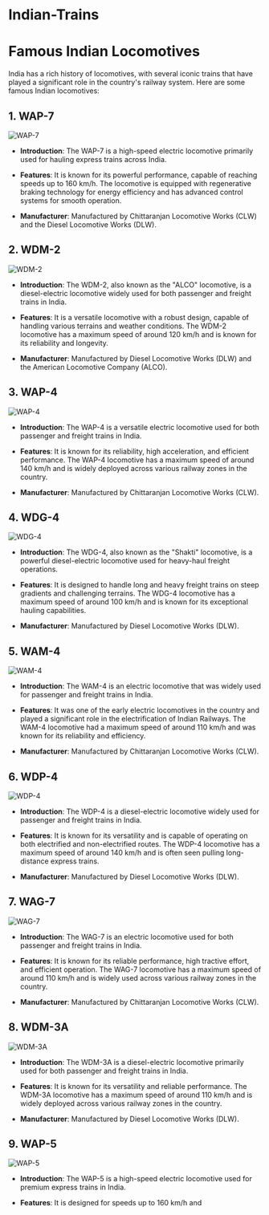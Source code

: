 
# Indian-Trains
# Famous Indian Locomotives

India has a rich history of locomotives, with several iconic trains that have played a significant role in the country's railway system. Here are some famous Indian locomotives:

## 1. WAP-7

![WAP-7](https://upload.wikimedia.org/wikipedia/commons/4/41/WAP-7-LOCO.jpg)

- **Introduction**: The WAP-7 is a high-speed electric locomotive primarily used for hauling express trains across India.

- **Features**: It is known for its powerful performance, capable of reaching speeds up to 160 km/h. The locomotive is equipped with regenerative braking technology for energy efficiency and has advanced control systems for smooth operation.

- **Manufacturer**: Manufactured by Chittaranjan Locomotive Works (CLW) and the Diesel Locomotive Works (DLW).

## 2. WDM-2

![WDM-2](https://upload.wikimedia.org/wikipedia/commons/thumb/4/4d/Changing_tracks_..._That%27s_our_life_-_Flickr_-_Dr._Santulan_Mahanta.jpg/1280px-Changing_tracks_..._That%27s_our_life_-_Flickr_-_Dr._Santulan_Mahanta.jpg)

- **Introduction**: The WDM-2, also known as the "ALCO" locomotive, is a diesel-electric locomotive widely used for both passenger and freight trains in India.

- **Features**: It is a versatile locomotive with a robust design, capable of handling various terrains and weather conditions. The WDM-2 locomotive has a maximum speed of around 120 km/h and is known for its reliability and longevity.

- **Manufacturer**: Manufactured by Diesel Locomotive Works (DLW) and the American Locomotive Company (ALCO).




## 3. WAP-4

![WAP-4](https://upload.wikimedia.org/wikipedia/commons/thumb/5/5d/ET_WAP4_22924.jpg/600px-ET_WAP4_22924.jpg)

- **Introduction**: The WAP-4 is a versatile electric locomotive used for both passenger and freight trains in India.

- **Features**: It is known for its reliability, high acceleration, and efficient performance. The WAP-4 locomotive has a maximum speed of around 140 km/h and is widely deployed across various railway zones in the country.

- **Manufacturer**: Manufactured by Chittaranjan Locomotive Works (CLW).

## 4. WDG-4

![WDG-4](https://upload.wikimedia.org/wikipedia/commons/thumb/3/30/GT46MAC-WDG4.jpg/1280px-GT46MAC-WDG4.jpg)

- **Introduction**: The WDG-4, also known as the "Shakti" locomotive, is a powerful diesel-electric locomotive used for heavy-haul freight operations.

- **Features**: It is designed to handle long and heavy freight trains on steep gradients and challenging terrains. The WDG-4 locomotive has a maximum speed of around 100 km/h and is known for its exceptional hauling capabilities.

- **Manufacturer**: Manufactured by Diesel Locomotive Works (DLW).

## 5. WAM-4

![WAM-4](wam4.jpg)

- **Introduction**: The WAM-4 is an electric locomotive that was widely used for passenger and freight trains in India.

- **Features**: It was one of the early electric locomotives in the country and played a significant role in the electrification of Indian Railways. The WAM-4 locomotive had a maximum speed of around 110 km/h and was known for its reliability and efficiency.

- **Manufacturer**: Manufactured by Chittaranjan Locomotive Works (CLW).

## 6. WDP-4

![WDP-4](wdp4.jpg)

- **Introduction**: The WDP-4 is a diesel-electric locomotive widely used for passenger and freight trains in India.

- **Features**: It is known for its versatility and is capable of operating on both electrified and non-electrified routes. The WDP-4 locomotive has a maximum speed of around 140 km/h and is often seen pulling long-distance express trains.

- **Manufacturer**: Manufactured by Diesel Locomotive Works (DLW).

## 7. WAG-7

![WAG-7](wag7.jpg)

- **Introduction**: The WAG-7 is an electric locomotive used for both passenger and freight trains in India.

- **Features**: It is known for its reliable performance, high tractive effort, and efficient operation. The WAG-7 locomotive has a maximum speed of around 110 km/h and is widely used across various railway zones in the country.

- **Manufacturer**: Manufactured by Chittaranjan Locomotive Works (CLW).

## 8. WDM-3A

![WDM-3A](wdm3a.jpg)

- **Introduction**: The WDM-3A is a diesel-electric locomotive primarily used for both passenger and freight trains in India.

- **Features**: It is known for its versatility and reliable performance. The WDM-3A locomotive has a maximum speed of around 110 km/h and is widely deployed across various railway zones in the country.

- **Manufacturer**: Manufactured by Diesel Locomotive Works (DLW).

## 9. WAP-5

![WAP-5](wap5.jpg)

- **Introduction**: The WAP-5 is a high-speed electric locomotive used for premium express trains in India.

- **Features**: It is designed for speeds up to 160 km/h and


